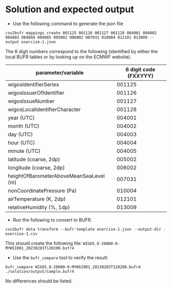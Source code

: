 # Solution and expected output

- Use the following command to generate the json file

``
csv2bufr mappings create 001125 001126 001127 001128 004001 004002 004003 004004 004005 005002 006002 007031 010004 012101 013009 --output exercise-1.json
``

The 6 digit numbers correspond to the following (identified by either the local BUFR tables or by looking up on the ECMWF website).

| parameter/variable                       | 6 digit code (FXXYYY) |
|------------------------------------------|-----------------------|
| wigosIdentifierSeries                    | 001125                |
| wigosIssuerOfIdentifier                  | 001126                |
| wigosIssueNumber                         | 001127                |
| wigosLocalIdentifierCharacter            | 001128                | 
| year (UTC)                               | 004001                |
| month (UTC)                              | 004002                |
| day (UTC)                                | 004003                |
| hour (UTC)                               | 004004                |
| minute (UTC)                             | 004005                |
| latitude (coarse, 2dp)                   | 005002                |
| longitude (coarse, 2dp)                  | 006002                |
| heightOfBarometerAboveMeanSeaLevel (m)   | 007031                | 
| nonCoordinatePressure (Pa)               | 010004                |
| airTemperature (K, 2dp)                  | 012101                |
| relativeHumidity (%, 1dp)                | 013009                |

- Run the following to convert to BUFR.

``
csv2bufr data transform --bufr-template exercise-1.json --output-dir . exercise-1.csv
``

This should create the following file: ``WIGOS_0-20000-0-MYWSI001_20230203T120200.bufr4``

- Use the ``bufr_compare`` tool to verify the result:

``
bufr_compare WIGOS_0-20000-0-MYWSI001_20230203T120200.bufr4 ./solution/output/sample.bufr4
``

No differences should be listed.